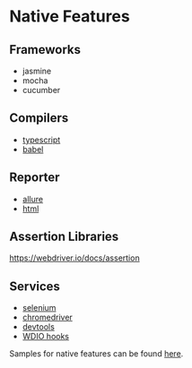 # Native Features
## Frameworks
- jasmine
- mocha
- cucumber

## Compilers
- [typescript](https://webdriver.io/docs/typescript/#compile--lint)
- [babel](https://webdriver.io/docs/babel/)

## Reporter
- [allure](https://webdriver.io/docs/allure-reporter)
- [html](https://webdriver.io/docs/rpii-wdio-html-reporter)

## Assertion Libraries
https://webdriver.io/docs/assertion

## Services
- [selenium](https://webdriver.io/docs/selenium-standalone-service)
- [chromedriver](https://webdriver.io/docs/wdio-chromedriver-service)
- [devtools](https://webdriver.io/docs/devtools-service) 
- [WDIO hooks](https://webdriver.io/docs/options/#hooks)

Samples for native features can be found [here](documentation/downloads/samples/nativeFeatures).
